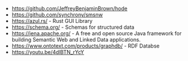 * https://github.com/JeffreyBenjaminBrown/hode 
* https://github.com/synchrony/smsnw
* https://azul.rs/ - Rust GUI Library
* https://schema.org/ - Schemas for structured data
* https://jena.apache.org/ - A free and open source Java framework for building Semantic Web and Linked Data applications.
* https://www.ontotext.com/products/graphdb/ - RDF Databse
* https://youtu.be/4dlBTN_rYcY

